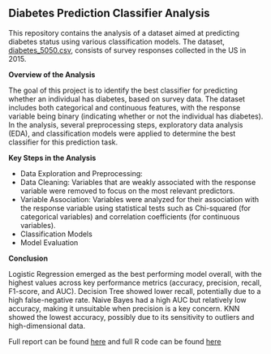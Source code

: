 ## Diabetes Prediction Classifier Analysis
This repository contains the analysis of a dataset aimed at predicting diabetes status using various classification models. The dataset, [diabetes_5050.csv](https://github.com/racxxhel/Diabetes-Predictor-Classifier-Analysis/blob/main/diabetes_5050.csv), consists of survey responses collected in the US in 2015. 

**Overview of the Analysis**

The goal of this project is to identify the best classifier for predicting whether an individual has diabetes, based on survey data. The dataset includes both categorical and continuous features, with the response variable being binary (indicating whether or not the individual has diabetes). In the analysis, several preprocessing steps, exploratory data analysis (EDA), and classification models were applied to determine the best classifier for this prediction task.

**Key Steps in the Analysis**
* Data Exploration and Preprocessing:
* Data Cleaning: Variables that are weakly associated with the response variable were removed to focus on the most relevant predictors.
* Variable Association: Variables were analyzed for their association with the response variable using statistical tests such as Chi-squared (for categorical variables) and correlation coefficients (for continuous variables).
* Classification Models
* Model Evaluation

**Conclusion** 

Logistic Regression emerged as the best performing model overall, with the highest values across key performance metrics (accuracy, precision, recall, F1-score, and AUC).
Decision Tree showed lower recall, potentially due to a high false-negative rate.
Naive Bayes had a high AUC but relatively low accuracy, making it unsuitable when precision is a key concern.
KNN showed the lowest accuracy, possibly due to its sensitivity to outliers and high-dimensional data.

Full report can be found [here](https://github.com/racxxhel/Diabetes-Predictor-Classifier-Analysis/blob/main/Diabetes%20report.pdf) and full R code can be found [here](https://github.com/racxxhel/Diabetes-Predictor-Classifier-Analysis/blob/main/Diabetes_prediction.R)
